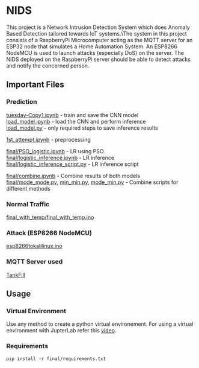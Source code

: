 # NIDS

This project is a Network Intrusion Detection System which does Anomaly Based Detection tailored towards IoT systems.\The system in this project consists of a RaspberryPi Microcomputer acting as the MQTT server for an ESP32 node that simulates a Home Automation System. An ESP8266 NodeMCU is used to launch attacks (especially DoS) on the server. The NIDS deployed on the RaspberryPi server should be able to detect attacks and notify the concerned person.



## Important Files

### Prediction
[tuesday-Copy1.ipynb](tuesday-Copy1.ipynb) -  train and save the CNN model\
[load_model.ipynb](load_model.ipynb) - load the CNN and perform inference\
[load_model.py](load_model.py) - only required steps to save inference results

[1st_attempt.ipynb](final/1st_attempt.ipynb) - preprocessing

[final/PSO_logistic.ipynb](final/PSO_logistic.ipynb) - LR using PSO\
[final/logistic_inference.ipynb](final/logistic_inference.ipynb) - LR inference\
[final/logistic_inference_script.py](final/logistic_inference_script.py) - LR inference script

[final/combine.ipynb](final/combine.ipynb) - Combine results of both models\
[final/mode_mode.py](final/mode_mode.py), [min_min.py](final/min_min.py), [mode_min.py](final/mode_min.py) - Combine scripts for different methods


### Normal Traffic
[final_with_temp/final_with_temp.ino](final_with_temp/final_with_temp.ino)


### Attack (ESP8266 NodeMCU)
[esp8266tokalilinux.ino](esp8266tokalilinux.ino)


### MQTT Server used
[TankFill](https://github.com/roshan-nahsor/TankFill)




## Usage

### Virtual Environment
Use any method to create a python virtual environement.
For using a virtual environment with JupterLab refer this [video](https://youtu.be/9LIWqWSABHc).

### Requirements
`pip install -r final/requirements.txt`

